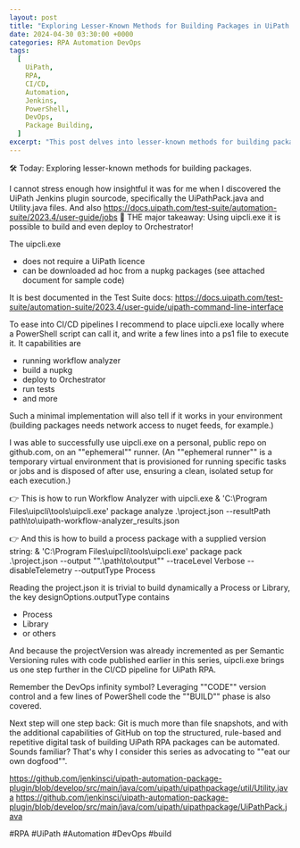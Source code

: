 ```yaml
---
layout: post
title: "Exploring Lesser-Known Methods for Building Packages in UiPath RPA Projects"
date: 2024-04-30 03:30:00 +0000
categories: RPA Automation DevOps
tags:
  [
    UiPath,
    RPA,
    CI/CD,
    Automation,
    Jenkins,
    PowerShell,
    DevOps,
    Package Building,
  ]
excerpt: "This post delves into lesser-known methods for building packages in UiPath RPA projects, including insights from the UiPath Jenkins plugin and using uipcli.exe for deployment and testing. Learn how these tools can streamline your CI/CD pipeline."
---
```


🛠️ Today: Exploring lesser-known methods for building packages.

I cannot stress enough how insightful it was for me when I discovered the UiPath Jenkins plugin sourcode, specifically the UiPathPack.java and Utility.java files. And also https://docs.uipath.com/test-suite/automation-suite/2023.4/user-guide/jobs
🔴 THE major takeaway: Using uipcli.exe it is possible to build and even deploy to Orchestrator!

The uipcli.exe

- does not require a UiPath licence
- can be downloaded ad hoc from a nupkg packages (see attached document for sample code)

It is best documented in the Test Suite docs: https://docs.uipath.com/test-suite/automation-suite/2023.4/user-guide/uipath-command-line-interface

To ease into CI/CD pipelines I recommend to place uipcli.exe locally where a PowerShell script can call it, and write a few lines into a ps1 file to execute it. It capabilities are

- running workflow analyzer
- build a nupkg
- deploy to Orchestrator
- run tests
- and more

Such a minimal implementation will also tell if it works in your environment (building packages needs network access to nuget feeds, for example.)

I was able to successfully use uipcli.exe on a personal, public repo on github.com, on an ""ephemeral"" runner. (An ""ephemeral runner"" is a temporary virtual environment that is provisioned for running specific tasks or jobs and is disposed of after use, ensuring a clean, isolated setup for each execution.)

👉 This is how to run Workflow Analyzer with uipcli.exe
& 'C:\Program Files\uipcli\tools\uipcli.exe' package analyze .\project.json --resultPath path\to\uipath-workflow-analyzer_results.json

👉 And this is how to build a process package with a supplied version string:
& 'C:\Program Files\uipcli\tools\uipcli.exe' package pack .\project.json --output "".\path\to\output"" --traceLevel Verbose --disableTelemetry --outputType Process

Reading the project.json it is trivial to build dynamically a Process or Library, the key designOptions.outputType contains

- Process
- Library
- or others

And because the projectVersion was already incremented as per Semantic Versioning rules with code published earlier in this series, uipcli.exe brings us one step further in the CI/CD pipeline for UiPath RPA.

Remember the DevOps infinity symbol? Leveraging ""CODE"" version control and a few lines of PowerShell code the ""BUILD"" phase is also covered.

Next step will one step back: Git is much more than file snapshots, and with the additional capabilities of GitHub on top the structured, rule-based and repetitive digital task of building UiPath RPA packages can be automated. Sounds familiar? That's why I consider this series as advocating to ""eat our own dogfood"".

https://github.com/jenkinsci/uipath-automation-package-plugin/blob/develop/src/main/java/com/uipath/uipathpackage/util/Utility.java
https://github.com/jenkinsci/uipath-automation-package-plugin/blob/develop/src/main/java/com/uipath/uipathpackage/UiPathPack.java

#RPA #UiPath #Automation #DevOps #build
